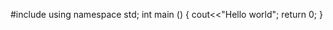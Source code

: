 #include <iostream>
  using namespace std;
  int main ()
  {
  cout<<"Hello world";
  return 0;
  }

